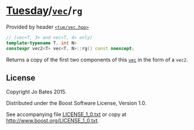 [Tuesday](../../../README.md)/[`vec`](../../headers/vec.md)/`rg`
=================================================================
Provided by header [`<tue/vec.hpp>`](../../headers/vec.md)

```c++
// (vec<T, 3> and vec<T, 4> only)
template<typename T, int N>
constexpr vec2<T> vec<T, N>::rg() const noexcept;
```

Returns a copy of the first two components of this
[`vec`](../../headers/vec.md) in the form of a `vec2`.

License
-------
Copyright Jo Bates 2015.

Distributed under the Boost Software License, Version 1.0.

See accompanying file [LICENSE_1_0.txt](../../../LICENSE_1_0.txt) or copy at
http://www.boost.org/LICENSE_1_0.txt.
